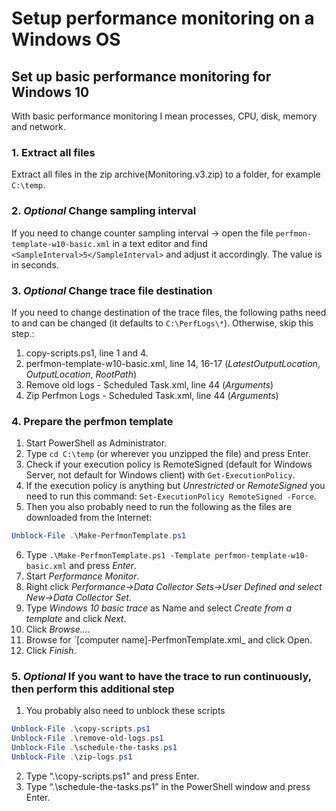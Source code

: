 # Setup performance monitoring on a Windows OS

## Set up basic performance monitoring for Windows 10

With basic performance monitoring I mean processes, CPU, disk, memory and network.

### 1. Extract all files 

Extract all files in the zip archive(Monitoring.v3.zip) to a folder, for example `C:\temp`.

### 2. _Optional_ Change sampling interval

If you need to change counter sampling interval -> open the file `perfmon-template-w10-basic.xml` in a text editor and find `<SampleInterval>5</SampleInterval>` and adjust it accordingly. The value is in seconds.

### 3. _Optional_ Change trace file destination

If you need to change destination of the trace files, the following paths need to and can be changed (it defaults to `C:\PerfLogs\*`). Otherwise, skip this step.:

1. copy-scripts.ps1, line 1 and 4.
2. perfmon-template-w10-basic.xml, line 14, 16-17 (_LatestOutputLocation_, _OutputLocation_, _RootPath_)
3. Remove old logs - Scheduled Task.xml, line 44 (_Arguments_)
4. Zip Perfmon Logs - Scheduled Task.xml, line 44 (_Arguments_)

### 4. Prepare the perfmon template

1. Start PowerShell as Administrator.
2. Type `cd C:\temp` (or wherever you unzipped the file) and press Enter.
3. Check if your execution policy is RemoteSigned (default for Windows Server, not default for Windows client) with `Get-ExecutionPolicy`.
4. If the execution policy is anything but _Unrestricted_ or _RemoteSigned_ you need to run this command: `Set-ExecutionPolicy RemoteSigned -Force`.
5. Then you also probably need to run the following as the files are downloaded from the Internet: 
```powershell
Unblock-File .\Make-PerfmonTemplate.ps1
```
6. Type `.\Make-PerfmonTemplate.ps1 -Template perfmon-template-w10-basic.xml` and press _Enter_.
7. Start _Performance Monitor_.
8. Right click _Performance->Data Collector Sets->User Defined and select New->Data Collector Set_.
9. Type _Windows 10 basic trace_ as Name and select _Create from a template_ and click _Next_.
10. Click _Browse…_.
11. Browse for _`_[computer name]-PerfmonTemplate.xml_ and click Open.
12. Click _Finish_.

### 5. _Optional_ If you want to have the trace to run continuously, then perform this additional step

1. You probably also need to unblock these scripts
```powershell
Unblock-File .\copy-scripts.ps1
Unblock-File .\remove-old-logs.ps1
Unblock-File .\schedule-the-tasks.ps1
Unblock-File .\zip-logs.ps1
```
2. Type “.\copy-scripts.ps1” and press Enter.
3. Type “.\schedule-the-tasks.ps1” in the PowerShell window and press Enter.
